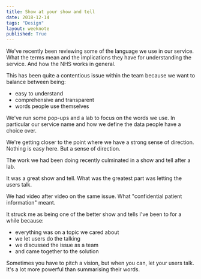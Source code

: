 ```yaml
---
title: Show at your show and tell
date: 2018-12-14
tags: "Design"
layout: weeknote
published: True
---
```


We've recently been reviewing some of the language we use in our service. What the terms mean and the implications they have for understanding the service. And how the NHS works in general.

This has been quite a contentious issue within the team because we want to balance between being:

- easy to understand
- comprehensive and transparent
- words people use themselves

We've run some pop-ups and a lab to focus on the words we use. In particular our service name and how we define the data people have a choice over.

We're getting closer to the point where we have a strong sense of direction. Nothing is easy here. But a sense of direction.

The work we had been doing recently culminated in a show and tell after a lab.

It was a great show and tell. What was the greatest part was letting the users talk.

We had video after video on the same issue. What "confidential patient information" meant.

It struck me as being one of the better show and tells I've been to for a while because:

- everything was on a topic we cared about
- we let users do the talking
- we discussed the issue as a team
- and came together to the solution

Sometimes you have to pitch a vision, but when you can, let your users talk. It's a lot more powerful than summarising their words.
